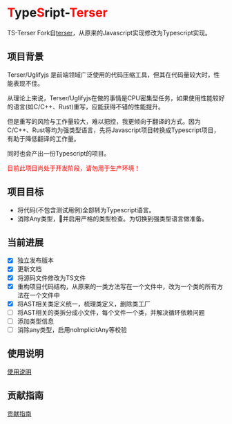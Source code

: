 <h1><span style="color:red">T</span>ype<span style="color:red">S</span>ript-<span style="color:red">Terser</span></h1>

TS-Terser Fork自[terser](https://github.com/terser/terser)，从原来的Javascript实现修改为Typescript实现。

## 项目背景

Terser/Uglifyjs 是前端领域广泛使用的代码压缩工具，但其在代码量较大时，性能表现不佳。

从理论上来说，Terser/Uglifyjs在做的事情是CPU密集型任务，如果使用性能较好的语言(如C/C++、Rust)重写，应能获得不错的性能提升。

但是重写的风险与工作量较大，难以把控，我更倾向于翻译的方式。因为C/C++、Rust等均为强类型语言，先将Javascript项目转换成Typescript项目，有助于降低翻译的工作量。

同时也会产出一份Typescript的项目。

<span style="color:red">目前此项目尚处于开发阶段，请勿用于生产环境！</span>

## 项目目标

- 将代码(不包含测试用例)全部转为Typescript语言。
- 消除Any类型，并启用严格的类型检查。为切换到强类型语言做准备。

## 当前进展

- [x] 独立发布版本
- [x] 更新文档
- [x] 将源码文件修改为TS文件
- [x] 重构项目代码结构，从原来的一类方法写在一个文件中，改为一个类的所有方法在一个文件中
- [x] 将AST相关类定义统一，梳理类定义，删除类工厂
- [ ] 将AST相关的类拆分成小文件，每个文件一个类，并解决循环依赖问题
- [ ] 添加类型信息
- [ ] 消除any类型，启用noImplicitAny等校验

## 使用说明
[使用说明](./terser.md)

## 贡献指南
[贡献指南](./CONTRIBUTING.md)
